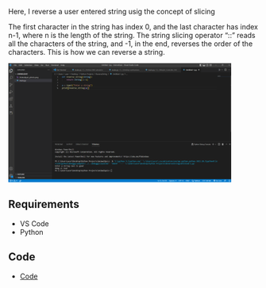 Here, I reverse a user entered string usig the concept of slicing

The first character in the string has index 0, and the last character has index n-1, where n is the length of the string. The string slicing operator “::” reads all the characters of the string, and -1, in the end, reverses the order of the characters. This is how we can reverse a string.

<img src="data/Screenshot 2023-02-07 211216.png" height="240" >






## Requirements
* VS Code
* Python

## Code 

* [Code](code/main.py)











